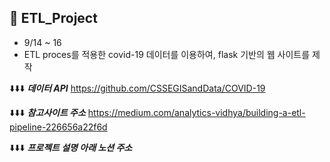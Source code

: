 ## 🐤 ETL_Project
- 9/14 ~ 16
- ETL proces를 적용한 covid-19 데이터를 이용하여, flask 기반의 웹 사이트를 제작




⬇️⬇️⬇️ ***데이터 API***
https://github.com/CSSEGISandData/COVID-19

⬇️⬇️⬇️ ***참고사이트 주소***
https://medium.com/analytics-vidhya/building-a-etl-pipeline-226656a22f6d

⬇️⬇️⬇️ ***프로젝트 설명 아래 노션 주소***
